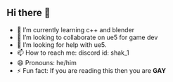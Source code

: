 ## Hi there 👋

- 🌱 I’m currently learning c++ and blender
- 👯 I’m looking to collaborate on ue5 for game dev
- 🤔 I’m looking for help with ue5.
- 📫 How to reach me: discord id: shak_1
- 😄 Pronouns: he/him
- ⚡ Fun fact: If you are reading this then you are **GAY**

